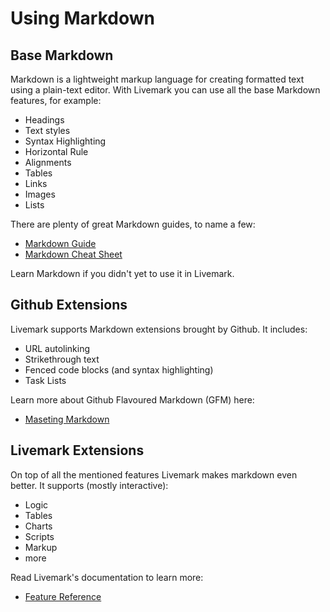# Using Markdown

## Base Markdown

Markdown is a lightweight markup language for creating formatted text using a plain-text editor. With Livemark you can use all the base Markdown features, for example:

- Headings
- Text styles
- Syntax Highlighting
- Horizontal Rule
- Alignments
- Tables
- Links
- Images
- Lists

There are plenty of great Markdown guides, to name a few:

- [Markdown Guide](https://guides.github.com/features/mastering-markdown/)
- [Markdown Cheat Sheet](https://towardsdatascience.com/the-ultimate-markdown-cheat-sheet-3d3976b31a0)

Learn Markdown if you didn't yet to use it in Livemark.

## Github Extensions

Livemark supports Markdown extensions brought by Github. It includes:

- URL autolinking
- Strikethrough text
- Fenced code blocks (and syntax highlighting)
- Task Lists

Learn more about Github Flavoured Markdown (GFM) here:

- [Maseting Markdown](https://guides.github.com/features/mastering-markdown/)

## Livemark Extensions

On top of all the mentioned features Livemark makes markdown even better. It supports (mostly interactive):

- Logic
- Tables
- Charts
- Scripts
- Markup
- more

Read Livemark's documentation to learn more:

- [Feature Reference](../feature-reference.html)
